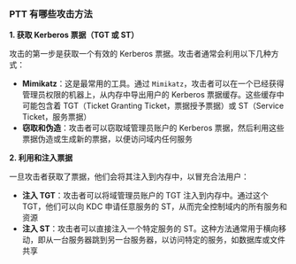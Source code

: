 ### PTT 有哪些攻击方法

**1. 获取 Kerberos 票据（TGT 或 ST）**

攻击的第一步是获取一个有效的 Kerberos 票据。攻击者通常会利用以下几种方式：

- **Mimikatz**：这是最常用的工具。通过 `Mimikatz`，攻击者可以在一个已经获得管理员权限的机器上，从内存中导出用户的 Kerberos 票据缓存。这些缓存中可能包含着 TGT（Ticket Granting Ticket，票据授予票据）或 ST（Service Ticket，服务票据）
- **窃取和伪造**：攻击者可以窃取域管理员账户的 Kerberos 票据，然后利用这些票据伪造或生成新的票据，以便访问域内任何服务

**2. 利用和注入票据**

一旦攻击者获取了票据，他们会将其注入到内存中，以冒充合法用户：

- **注入 TGT**：攻击者可以将域管理员账户的 TGT 注入到内存中。通过这个 TGT，他们可以向 KDC 申请任意服务的 ST，从而完全控制域内的所有服务和资源
- **注入 ST**：攻击者可以直接注入一个特定服务的 ST。这种方法通常用于横向移动，即从一台服务器跳到另一台服务器，以访问特定的服务，如数据库或文件共享